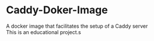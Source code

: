 # Caddy-Doker-Image

A docker image that facilitates the setup of a Caddy server  
This is an educational project.s
